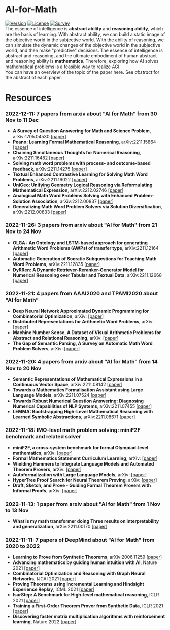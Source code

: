 # AI-for-Math
[![Version](https://img.shields.io/badge/Version-1.0.0-brightgreen)](https://github.com/BitSecret/AI-for-Math)
[![License](https://img.shields.io/badge/License-MIT-green)](https://opensource.org/licenses/MIT)
[![Survey](https://img.shields.io/badge/Survey-AI4Math-blue)](https://github.com/BitSecret/AI-for-Math)  
The essence of intelligence is **abstract ability** and **reasoning ability**, which are the basis of learning. With abstract ability, we can build a static image of the objective world in the subjective world. With the ability of reasoning, we can simulate the dynamic changes of the objective world in the subjective world, and then make "predictive" decisions. The essence of intelligence is abstract and reasoning, and the ultimate embodiment of human abstract and reasoning ability is **mathematics**. Therefore, exploring how AI solves mathematical problems is a feasible way to realize AGI.  
You can have an overview of the topic of the paper here. See *abstract* for the abstract of each paper.  

# Resources

### 2022-12-11: 7 papers from arxiv about "AI for Math" from 30 Nov to 11 Dec
- **A Survey of Question Answering for Math and Science Problem**, arXiv:1705.04530 [[paper](https://arxiv.org/abs/1705.04530)]
- **Peano: Learning Formal Mathematical Reasoning**, arXiv:2211.15864 [[paper](https://arxiv.org/abs/2211.15864)]
- **Chaining Simultaneous Thoughts for Numerical Reasoning**, arXiv:2211.16482 [[paper](https://arxiv.org/abs/2211.16482)]
- **Solving math word problems with process- and outcome-based feedback**, arXiv:2211.14275 [[paper](https://arxiv.org/abs/2211.14275)]
- **Textual Enhanced Contrastive Learning for Solving Math Word Problems**, arXiv:2211.16022 [[paper](https://arxiv.org/abs/2211.16022)]
- **UniGeo: Unifying Geometry Logical Reasoning via Reformulating Mathematical Expression**, arXiv:2212.02746 [[paper](https://arxiv.org/abs/2212.02746)]
- **Analogical Math Word Problems Solving with Enhanced Problem-Solution Association**, arXiv:2212.00837 [[paper](https://arxiv.org/abs/2212.00837)]
- **Generalizing Math Word Problem Solvers via Solution Diversification**, arXiv:2212.00833 [[paper](https://arxiv.org/abs/2212.00833)]

### 2022-11-26: 3 papers from arxiv about "AI for Math" from 21 Nov to 24 Nov
- **OLGA : An Ontology and LSTM-based approach for generating Arithmetic Word Problems (AWPs) of transfer type**, arXiv:2211.12164 [[paper](https://arxiv.org/abs/2211.12164)]
- **Automatic Generation of Socratic Subquestions for Teaching Math Word Problems**, arXiv:2211.12835 [[paper](https://arxiv.org/abs/2211.12835)]
- **DyRRen: A Dynamic Retriever-Reranker-Generator Model for Numerical Reasoning over Tabular and Textual Data**, arXiv:2211.12668 [[paper](https://arxiv.org/abs/2211.12668)]

### 2022-11-21: 4 papers from AAAI2020 and TPAMI2020 about "AI for Math"
- **Deep Neural Network Approximated Dynamic Programming for Combinatorial Optimization**, arXiv: [[paper]()]
- **Distributed Representations for Arithmetic Word Problems**, arXiv: [[paper]()]
- **Machine Number Sense, A Dataset of Visual Arithmetic Problems for Abstract and Relational Reasoning**, arXiv: [[paper]()]
- **The Gap of Semantic Parsing, A Survey on Automatic Math Word Problem Solvers**, arXiv: [[paper]()]

### 2022-11-20: 4 papers from arxiv about "AI for Math" from 14 Nov to 20 Nov
- **Semantic Representations of Mathematical Expressions in a Continuous Vector Space**, arXiv:2211.08142 [[paper](https://arxiv.org/abs/2211.08142)]
- **Towards a Mathematics Formalisation Assistant using Large Language Models**, arXiv:2211.07524 [[paper](https://arxiv.org/abs/2211.07524)]
- **Towards Robust Numerical Question Answering: Diagnosing Numerical Capabilities of NLP Systems**, arXiv:2211.07455 [[paper](https://arxiv.org/abs/2211.07455)]
- **LEMMA: Bootstrapping High-Level Mathematical Reasoning with Learned Symbolic Abstractions**, arXiv:2211.08671 [[paper](https://arxiv.org/abs/2211.08671)]


### 2022-11-18: IMO-level math problem solving: miniF2F benchmark and related solver
- **miniF2F, a cross-system benchmark for formal Olympiad-level mathematics**, arXiv: [[paper]()]
- **Formal Mathematics Statement Curriculum Learning**, arXiv: [[paper]()]
- **Wielding Hammers to Integrate Language Models and Automated Theorem Provers**, arXiv: [[paper]()]
- **Autoformalization with Large Language Models**, arXiv: [[paper]()]
- **HyperTree Proof Search for Neural Theorem Proving**, arXiv: [[paper]()]
- **Draft, Sketch, and Prove - Guiding Formal Theorem Provers with Informal Proofs**, arXiv: [[paper]()]

### 2022-11-13: 1 paper from arxiv about "AI for Math" from 1 Nov to 13 Nov
- **What is my math transformer doing Three results on interpretability and generalization**, arXiv:2211.00170 [[paper](https://arxiv.org/abs/2211.00170)]

### 2022-11-11: 7 papers of DeepMind about "AI for Math" from 2020 to 2022
- **Learning to Prove from Synthetic Theorems**, arXiv:2006.11259 [[paper](https://arxiv.org/pdf/2006.11259.pdf)] 
- **Advancing mathematics by guiding human intuition with AI**, Nature 2021 [[paper](https://www.nature.com/articles/s41586-021-04086-x.pdf)]  
- **Combinatorial Optimization and Reasoning with Graph Neural Networks**, IJCAI 2021 [[paper](https://arxiv.org/pdf/2102.09544.pdf)]  
- **Proving Theorems using Incremental Learning and Hindsight Experience Replay**, ICML 2021 [[paper](https://arxiv.org/pdf/2112.10664.pdf)]  
- **IsarStep: A Benchmark for High-level mathematical reasoning**, ICLR 2021 [[paper](https://openreview.net/pdf?id=Pzj6fzU6wkj)]  
- **Training a First-Order Theorem Prover from Synthetic Data**, ICLR 2021 [[paper](https://arxiv.org/pdf/2103.03798.pdf)]
- **Discovering faster matrix multiplication algorithms with reinforcement learning**, Nature 2022 [[paper](https://www.nature.com/articles/s41586-022-05172-4.pdf)]
